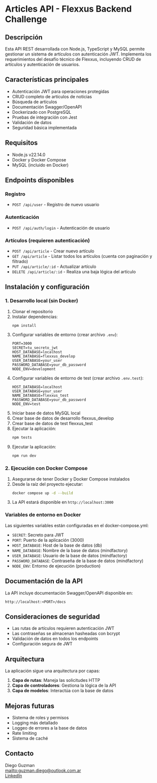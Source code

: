 # Articles API - Flexxus Backend Challenge

## Descripción

Esta API REST desarrollada con Node.js, TypeScript y MySQL permite gestionar un sistema de artículos con autenticación JWT. Implementa los requerimientos del desafío técnico de Flexxus, incluyendo CRUD de artículos y autenticación de usuarios.

## Características principales

- Autenticación JWT para operaciones protegidas
- CRUD completo de artículos de noticias
- Búsqueda de artículos
- Documentación Swagger/OpenAPI
- Dockerizado con PostgreSQL
- Pruebas de integración con Jest
- Validación de datos
- Seguridad básica implementada

## Requisitos

- Node.js v22.14.0
- Docker y Docker Compose
- MySQL (incluido en Docker)

## Endpoints disponibles

### Registro
- `POST /api/user` - Registro de nuevo usuario

### Autenticación
- `POST /api/auth/login` - Autenticación de usuario

### Artículos (requieren autenticación)
- `POST /api/article` - Crear nuevo artículo
- `GET /api/article` - Listar todos los artículos (cuenta con paginación y filtrado)
- `PUT /api/article/:id` - Actualizar artículo
- `DELETE /api/article/:id` - Realiza una baja lógica del artículo

## Instalación y configuración

### 1. Desarrollo local (sin Docker)

1. Clonar el repositorio
2. Instalar dependencias:
   ```bash
   npm install
   ```
3. Configurar variables de entorno (crear archivo `.env`):
   ```
   PORT=3000
   SECRET=tu_secreto_jwt
   HOST_DATABASE=localhost
   NAME_DATABASE=flexxus_develop
   USER_DATABASE=your_user
   PASSWORD_DATABASE=your_db_password
   NODE_ENV=development
   ```
4. Configurar variables de entorno de test (crear archivo `.env.test`):
   ```
   HOST_DATABASE=localhost
   USER_DATABASE=your_user
   NAME_DATABASE=flexxus_test
   PASSWORD_DATABASE=your_db_password
   NODE_ENV=test
   ```
5. Iniciar base de datos MySQL local
6. Crear base de datos de desarrollo flexxus_develop
7. Crear base de datos de test flexxus_test
8. Ejecutar la aplicación:
   ```bash
   npm tests
   ```
9. Ejecutar la aplicación:
   ```bash
   npm run dev
   ```

### 2. Ejecución con Docker Compose

1. Asegurarse de tener Docker y Docker Compose instalados
2. Desde la raíz del proyecto ejecutar:
   ```bash
   docker compose up -d --build
   ```
3. La API estará disponible en `http://localhost:3000`

### Variables de entorno en Docker

Las siguientes variables están configuradas en el docker-compose.yml:

- `SECRET`: Secreto para JWT
- `PORT`: Puerto de la aplicación (3000)
- `HOST_DATABASE`: Host de la base de datos (db)
- `NAME_DATABASE`: Nombre de la base de datos (mindfactory)
- `USER_DATABASE`: Usuario de la base de datos (mindfactory)
- `PASSWORD_DATABASE`: Contraseña de la base de datos (mindfactory)
- `NODE_ENV`: Entorno de ejecución (production)


## Documentación de la API

La API incluye documentación Swagger/OpenAPI disponible en:

```
http://localhost:<PORT>/docs
```

## Consideraciones de seguridad

- Las rutas de artículos requieren autenticación JWT
- Las contraseñas se almacenan hasheadas con bcrypt
- Validación de datos en todos los endpoints
- Configuración segura de JWT

## Arquitectura

La aplicación sigue una arquitectura por capas:

1. **Capa de rutas**: Maneja las solicitudes HTTP
2. **Capa de controladores**: Gestiona la lógica de la API
3. **Capa de modelos**: Interactúa con la base de datos

## Mejoras futuras

- Sistema de roles y permisos
- Logging más detallado
- Loggeo de errores a la base de datos
- Rate limiting
- Sistema de caché

## Contacto

Diego Guzman  
[mailto:guzman.diego@outlook.com.ar](mailto:guzman.diego@outlook.com.ar)  
[LinkedIn](https://www.linkedin.com/in/diego-guzman-cerveux/)